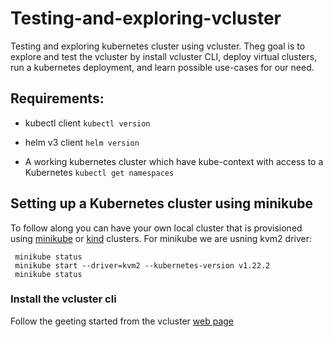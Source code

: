 # Testing-and-exploring-vcluster
Testing and exploring kubernetes cluster using vcluster. Theg goal is to explore and test the vcluster by install vcluster CLI, deploy virtual clusters, run a kubernetes deployment, and learn possible use-cases for our need.

## Requirements:

- kubectl client `kubectl version`

- helm v3 client `helm version`

- A working kubernetes cluster which have kube-context with access to a Kubernetes `kubectl get namespaces`

## Setting up a Kubernetes cluster using minikube
To follow along you can have your own local cluster that is provisioned using [minikube](https://minikube.sigs.k8s.io/docs/) or [kind](https://kind.sigs.k8s.io/docs/user/quick-start/) clusters.
For minikube we are usning kvm2 driver: 
```
 minikube status 
 minikube start --driver=kvm2 --kubernetes-version v1.22.2
 minikube status 
```

### Install the vcluster cli 
Follow the geeting started from the vcluster [web page](https://www.vcluster.com/docs/getting-started/setup)

